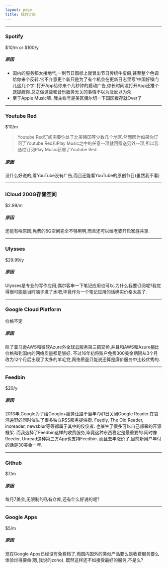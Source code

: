 ```yaml
---
layout: page
title: 我的订阅
---
```


---
### Spotify
$10/m or $100/y
##### 原因
* 国内的服务都太接地气,一到节日图标上就冒出节日传统牛皮癣,甚至整个色调给你来个反转.它不介意更个新只是为了有个机会在更新日志里写'中国好嗓门儿这几个字'.打开App给你来个几秒钟的启动广告,你长时间没打开App还推个送提醒你.总之做这些和音乐服务无关的事情不以为耻反以为荣.
* 至于Apple Music嘛..我主帐号是美区偶尔切一下国区缓存就Over了

---
### Youtube Red
$10/m
> Youtube Red订阅需要你处于北美韩国等少数几个地区.然而因为如果你订阅了Youtube Red和Play Music之中的任意一项就回赠送另外一项,所以我通过订阅Play Music获赠了Youtube Red.

##### 原因
没什么好说的,看YouTube没有广告,而且还能看YouTube的原创节目(虽然我不看)

---
### iCloud 200G存储空间
$2.99/m
##### 原因
还能有啥原因,免费的5G空间完全不够用啊,而且还可以给老婆开启家庭共享.

---
### Ulysses
$29.99/y
##### 原因
Ulysses是专业的写作应用,偶尔客串一下笔记应用也可以.为什么我要订阅呢?我觉得很可能是当时脑子进了水吧,毕竟作为一个笔记应用的话确实价格太高了.

---
### Google Cloud Platform
价格不定
##### 原因
除了亚马逊AWS和微软Azure外全球云服务第三把交椅,并且和AWS和Azure相比价格和到国内的网络质量都足够好.
不过16年初将账户免费300美金期限从3个月改为12个月后出现了太多的羊毛党,网络质量只能说还算是廉价服务中比较优秀的.

---
### Feedbin
$20/y
##### 原因
2013年,Google为了给Google+服务让路于当年7月1日关闭Google Reader.在哀鸿遍野的同时催生了很多独立RSS服务提供商.
Feedly, The Old Reader, inoreader, newsblur等等都属于其中的佼佼者.
也催生了很多可以自己部署的开源框架.
而我选择了Feedbin这样的收费服务,毕竟这种东西稳定是最重要的.同时像Reeder, Unread这种第三方App也支持Feedbin.
而且去年涨价了,目前新用户年付的话是30美金一年.

---
### Github
$7/m
##### 原因
每月7美金,无限制的私有仓库,还有什么好说的呢?

---
### Google Apps
$5/m
##### 原因
现在Google Apps已经没有免费档了,而国内国外的类似产品要么是收费服务要么体验烂得要命(嗯,我说的zoho).
既然这样还不如接受最好的服务,不是么?